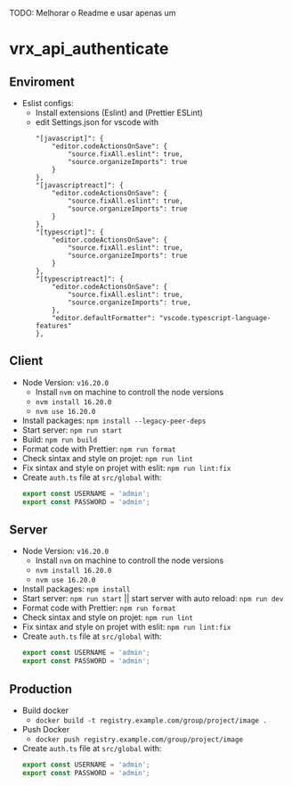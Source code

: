 TODO: Melhorar o Readme e usar apenas um
# vrx_api_authenticate

## Enviroment

- Eslist configs:
  - Install extensions (Eslint) and (Prettier ESLint)
  - edit Settings.json for vscode with
    ```
    "[javascript]": {
        "editor.codeActionsOnSave": {
            "source.fixAll.eslint": true,
            "source.organizeImports": true
        }
    },
    "[javascriptreact]": {
        "editor.codeActionsOnSave": {
            "source.fixAll.eslint": true,
            "source.organizeImports": true
        }
    },
    "[typescript]": {
        "editor.codeActionsOnSave": {
            "source.fixAll.eslint": true,
            "source.organizeImports": true
        }
    },
    "[typescriptreact]": {
        "editor.codeActionsOnSave": {
            "source.fixAll.eslint": true,
            "source.organizeImports": true,
        },
        "editor.defaultFormatter": "vscode.typescript-language-features"
    },
    ```

## Client
- Node Version: `v16.20.0`
  - Install `nvm` on machine to controll the node versions
  - `nvm install 16.20.0`
  - `nvm use 16.20.0`
- Install packages:   `npm install --legacy-peer-deps`
- Start server: `npm run start`
- Build: `npm run build`
- Format code with Prettier: `npm run format`
- Check sintax and style on projet: `npm run lint`
- Fix sintax and style on projet with eslit: `npm run lint:fix`
- Create `auth.ts` file at `src/global` with:
    ```js
    export const USERNAME = 'admin';
    export const PASSWORD = 'admin';
    ```

## Server
- Node Version: `v16.20.0`
  - Install `nvm` on machine to controll the node versions
  - `nvm install 16.20.0`
  - `nvm use 16.20.0`
- Install packages:   `npm install`
- Start server: `npm run start` || start server with auto reload: `npm run dev`
- Format code with Prettier: `npm run format`
- Check sintax and style on projet: `npm run lint`
- Fix sintax and style on projet with eslit: `npm run lint:fix`
- Create `auth.ts` file at `src/global` with:
    ```js
    export const USERNAME = 'admin';
    export const PASSWORD = 'admin';
    ```
## Production

- Build docker
  - `docker build -t registry.example.com/group/project/image .`
- Push Docker
  - `docker push registry.example.com/group/project/image`
- Create `auth.ts` file at `src/global` with:
    ```js
    export const USERNAME = 'admin';
    export const PASSWORD = 'admin';
    ```